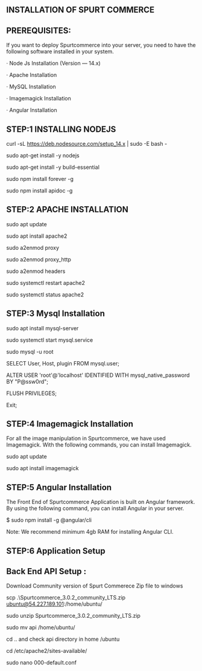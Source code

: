 INSTALLATION OF SPURT COMMERCE 
-------------------------------------

PREREQUISITES:
--------------

If you want to deploy Spurtcommerce into your server, you need to have the following software installed in your system.

· Node Js Installation (Version — 14.x)

· Apache Installation

· MySQL Installation

· Imagemagick Installation

· Angular Installation


STEP:1 INSTALLING NODEJS 
--------------------------

curl -sL https://deb.nodesource.com/setup_14.x | sudo -E bash -

sudo apt-get install -y nodejs

sudo apt-get install -y build-essential 

 sudo npm install forever -g

 sudo npm install apidoc -g


 STEP:2 APACHE INSTALLATION
 ------------------------------

sudo apt update

 sudo apt install apache2

sudo a2enmod proxy

sudo a2enmod proxy_http

sudo a2enmod headers

sudo systemctl restart apache2

sudo systemctl status apache2

STEP:3 Mysql Installation
---------------------------

sudo apt install mysql-server

sudo systemctl start mysql.service

 sudo mysql -u root

 SELECT User, Host, plugin FROM mysql.user;

 ALTER USER 'root'@'localhost' IDENTIFIED WITH mysql_native_password BY "P@ssw0rd";

 FLUSH PRIVILEGES;

 Exit;


 STEP:4 Imagemagick Installation
 --------------------------------

 For all the image manipulation in Spurtcommerce, we have used Imagemagick. With the following commands, you can install Imagemagick.

 sudo apt update

sudo apt install imagemagick


STEP:5 Angular Installation
---------------------------------

The Front End of Spurtcommerce Application is built on Angular framework. By using the following command, you can install Angular in your server.

$ sudo npm install -g @angular/cli

Note: We recommend minimum 4gb RAM for installing Angular CLI.


STEP:6 Application Setup
-----------------------

Back End API Setup :
---------------------

Download Community version of Spurt Commerece Zip file to windows 

scp .\Spurtcommerce_3.0.2_community_LTS.zip ubuntu@54.227.189.101:/home/ubuntu/

 sudo unzip Spurtcommerce_3.0.2_community_LTS.zip

sudo mv api /home/ubuntu/

cd ..  and check api directory in home /ubuntu


 cd /etc/apache2/sites-available/

 sudo nano 000-default.conf

 


